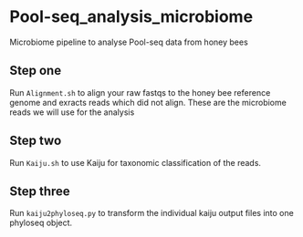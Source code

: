 # Pool-seq_analysis_microbiome
Microbiome pipeline to analyse Pool-seq data from honey bees

## Step one
Run ```Alignment.sh``` to align your raw fastqs to the honey bee reference genome and exracts 
reads which did not align. These are the microbiome reads we will use for the analysis

## Step two

Run ```Kaiju.sh``` to use Kaiju for taxonomic classification of the reads.

## Step three

Run ```kaiju2phyloseq.py``` to transform the individual kaiju output files into one phyloseq object.
